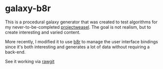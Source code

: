 # galaxy-b8r

This is a procedural galaxy generator that was created to test algorithms for
my never-to-be-completed [projectweasel](http://projectweasel.com/). The goal
is not realism, but to create interesting and varied content.

More recently, I modified it to use [b8r](https://bindinator.com) to manage 
the user interface bindings since it's both interesting and generates a lot
of data without requiring a back-end.

See it working via [rawgit](https://rawgit.com/tonioloewald/galaxy-b8r/master/)
